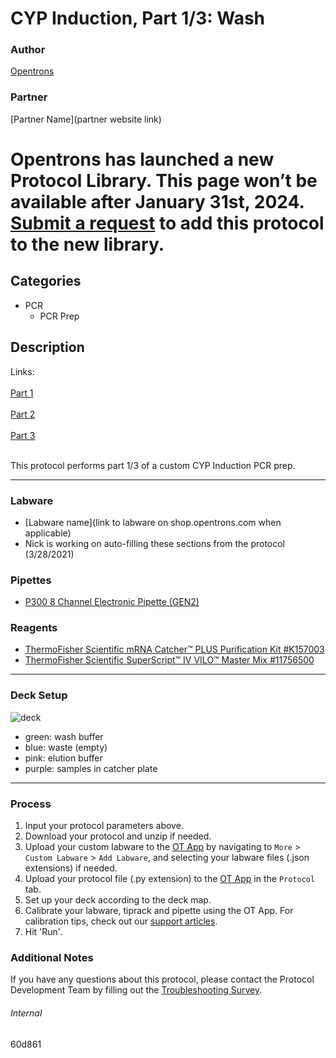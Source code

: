 # CYP Induction, Part 1/3: Wash

### Author
[Opentrons](https://opentrons.com/)

### Partner
[Partner Name](partner website link)


# Opentrons has launched a new Protocol Library. This page won’t be available after January 31st, 2024. [Submit a request](https://docs.google.com/forms/d/e/1FAIpQLSdYYp9QCKow4nn0KlCVsMS3HX0eJ0N9O7-erajKvcpT0lWbSg/viewform) to add this protocol to the new library.

## Categories
* PCR
	* PCR Prep

## Description

Links:
<br />
<br />
[Part 1](./60d861)
<br />
<br />
[Part 2](./60d861-2)
<br />
<br />
[Part 3](./60d861-3)
<br />
<br />

This protocol performs part 1/3 of a custom CYP Induction PCR prep.

---

### Labware
* [Labware name](link to labware on shop.opentrons.com when applicable)
* Nick is working on auto-filling these sections from the protocol (3/28/2021)

### Pipettes
* [P300 8 Channel Electronic Pipette (GEN2)](https://shop.opentrons.com/8-channel-electronic-pipette/)

### Reagents
* [ThermoFisher Scientific mRNA Catcher™ PLUS Purification Kit #K157003](https://www.thermofisher.com/order/catalog/product/K157003)
* [ThermoFisher Scientific SuperScript™ IV VILO™ Master Mix #11756500](https://www.thermofisher.com/order/catalog/product/11756500)

---

### Deck Setup
![deck](https://opentrons-protocol-library-website.s3.amazonaws.com/custom-README-images/60d861/deck.png)
* green: wash buffer
* blue: waste (empty)
* pink: elution buffer
* purple: samples in catcher plate

---

### Process
1. Input your protocol parameters above.
2. Download your protocol and unzip if needed.
3. Upload your custom labware to the [OT App](https://opentrons.com/ot-app) by navigating to `More` > `Custom Labware` > `Add Labware`, and selecting your labware files (.json extensions) if needed.
4. Upload your protocol file (.py extension) to the [OT App](https://opentrons.com/ot-app) in the `Protocol` tab.
5. Set up your deck according to the deck map.
6. Calibrate your labware, tiprack and pipette using the OT App. For calibration tips, check out our [support articles](https://support.opentrons.com/en/collections/1559720-guide-for-getting-started-with-the-ot-2).
7. Hit 'Run'.

### Additional Notes
If you have any questions about this protocol, please contact the Protocol Development Team by filling out the [Troubleshooting Survey](https://protocol-troubleshooting.paperform.co/).

###### Internal
60d861
